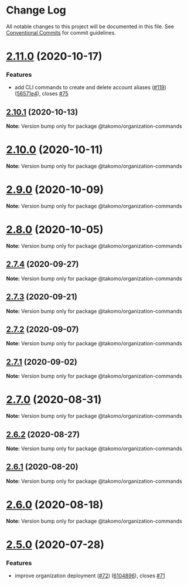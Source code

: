 # Change Log

All notable changes to this project will be documented in this file.
See [Conventional Commits](https://conventionalcommits.org) for commit guidelines.

# [2.11.0](https://github.com/takomo-io/takomo/compare/v2.10.1...v2.11.0) (2020-10-17)


### Features

* add CLI commands to create and delete account aliases ([#119](https://github.com/takomo-io/takomo/issues/119)) ([56571e4](https://github.com/takomo-io/takomo/commit/56571e45e8e6b52976c5f4323c20e9e3a8280b2f)), closes [#75](https://github.com/takomo-io/takomo/issues/75)





## [2.10.1](https://github.com/takomo-io/takomo/compare/v2.10.0...v2.10.1) (2020-10-13)

**Note:** Version bump only for package @takomo/organization-commands





# [2.10.0](https://github.com/takomo-io/takomo/compare/v2.9.0...v2.10.0) (2020-10-11)

**Note:** Version bump only for package @takomo/organization-commands





# [2.9.0](https://github.com/takomo-io/takomo/compare/v2.8.0...v2.9.0) (2020-10-09)

**Note:** Version bump only for package @takomo/organization-commands





# [2.8.0](https://github.com/takomo-io/takomo/compare/v2.7.4...v2.8.0) (2020-10-05)

**Note:** Version bump only for package @takomo/organization-commands





## [2.7.4](https://github.com/takomo-io/takomo/compare/v2.7.3...v2.7.4) (2020-09-27)

**Note:** Version bump only for package @takomo/organization-commands





## [2.7.3](https://github.com/takomo-io/takomo/compare/v2.7.2...v2.7.3) (2020-09-21)

**Note:** Version bump only for package @takomo/organization-commands





## [2.7.2](https://github.com/takomo-io/takomo/compare/v2.7.1...v2.7.2) (2020-09-07)

**Note:** Version bump only for package @takomo/organization-commands





## [2.7.1](https://github.com/takomo-io/takomo/compare/v2.7.0...v2.7.1) (2020-09-02)

**Note:** Version bump only for package @takomo/organization-commands





# [2.7.0](https://github.com/takomo-io/takomo/compare/v2.6.2...v2.7.0) (2020-08-31)

**Note:** Version bump only for package @takomo/organization-commands





## [2.6.2](https://github.com/takomo-io/takomo/compare/v2.6.1...v2.6.2) (2020-08-27)

**Note:** Version bump only for package @takomo/organization-commands





## [2.6.1](https://github.com/takomo-io/takomo/compare/v2.6.0...v2.6.1) (2020-08-20)

**Note:** Version bump only for package @takomo/organization-commands





# [2.6.0](https://github.com/takomo-io/takomo/compare/v2.5.0...v2.6.0) (2020-08-18)

**Note:** Version bump only for package @takomo/organization-commands





# [2.5.0](https://github.com/takomo-io/takomo/compare/v2.4.0...v2.5.0) (2020-07-28)


### Features

* improve organization deployment ([#72](https://github.com/takomo-io/takomo/issues/72)) ([6104896](https://github.com/takomo-io/takomo/commit/6104896c1b90654ddb0e63de2703a7327d997c85)), closes [#71](https://github.com/takomo-io/takomo/issues/71)
